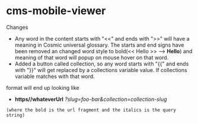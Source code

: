 # cms-mobile-viewer
Changes

   - Any word in the content starts with "<<" and ends with ">>" will have a meaning in Cosmic universal glossary. The starts and end signs have been removed an     changed word style to bold(<< Hello >> --> **Hello**) and meaning of that word will popup on mouse hover on that word.
   - Added a button called collection, so any word starts with "{{" and ends with "}}" will get replaced by a collections variable value. If collections variable      matches with that word.  


format will end up looking like
-    **https//whateverUrl** *?slug=foo-bar&collection=collection-slug*

    (where the bold is the url fragment and the italics is the query string)
